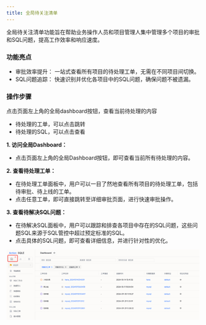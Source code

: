 ```yaml
---
title: 全局待关注清单
---
```


全局待关注清单功能旨在帮助业务操作人员和项目管理人集中管理多个项目的审批和SQL问题，提高工作效率和响应速度。

### 功能亮点

* 审批效率提升： 一站式查看所有项目的待处理工单，无需在不同项目间切换。
* SQL问题追踪： 快速识别并优化各项目中的SQL问题，确保问题不被遗漏。


### 操作步骤
点击页面左上角的全局dashboard按钮，查看当前待处理的内容
* 待处理的工单，可以点击跳转
* 待处理的SQL，可以点击查看

**1. 访问全局Dashboard：**

* 点击页面左上角的全局Dashboard按钮，即可查看当前所有待处理的内容。

**2. 查看待处理工单：**

* 在待处理工单面板中，用户可以一目了然地查看所有项目的待处理工单，包括待审批、待上线的工单。
* 点击任意工单，即可直接跳转至详细审批页面，进行快速审批操作。

**3. 查看待解决SQL问题：**

* 在待解决SQL面板中，用户可以跟踪和排查各项目中存在的SQL问题，这些问题SQL来源于SQL管控中超过预定标准的SQL。
* 点击具体的SQL问题，即可查看详细信息，并进行针对性的优化。

![dashboard](img/dashboard.png)